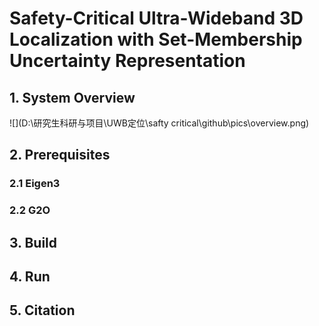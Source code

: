 # Safety-Critical Ultra-Wideband 3D Localization with Set-Membership Uncertainty Representation

## 1. System Overview

![](D:\研究生科研与项目\UWB定位\safty critical\github\pics\overview.png)

## 2. Prerequisites

### 2.1 Eigen3



### 2.2 G2O



## 3. Build



## 4. Run



## 5. Citation